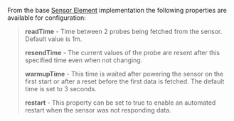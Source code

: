 
From the base [Sensor Element](/elements/sensors.md) implementation the following properties are available for configuration:

> **readTime** - Time between 2 probes being fetched from the sensor. Default value is 1m.
>
> **resendTime** - The current values of the probe are resent after this specified time even when not changing.
>
> **warmupTime** - This time is waited after powering the sensor on the first start or after a reset before the first data is fetched.
> The default time is set to 3 seconds.
>
> **restart** - This property can be set to true to enable an automated restart when the sensor was not responding data.


